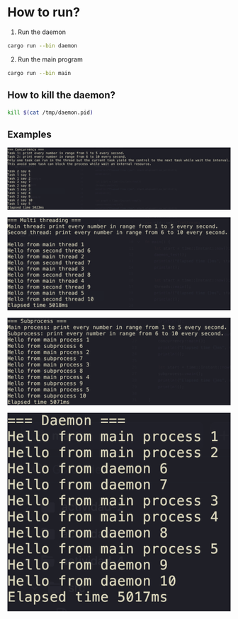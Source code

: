 # How to run?

1. Run the daemon
  ```bash
  cargo run --bin daemon
  ```
2. Run the main program
  ```bash
  cargo run --bin main
  ```

## How to kill the daemon?
```bash
kill $(cat /tmp/daemon.pid)
```


## Examples

![Alt text](assets/concurrency.png "a title")

![Alt text](assets/threads.png "a title")

![Alt text](assets/subprocess.png "a title")

![Alt text](assets/daemon.png "a title")
